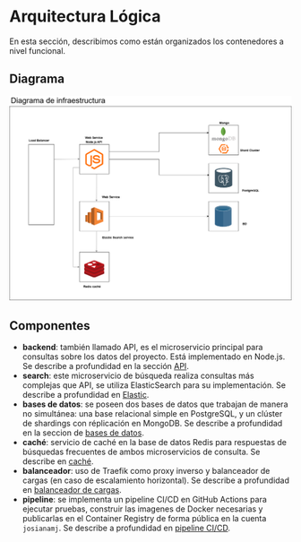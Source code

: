 # Arquitectura Lógica

En esta sección, describimos como están organizados los contenedores a nivel funcional. 

## Diagrama

![Logs de backend](./img/Infraestructura.png)


## Componentes

- __backend__: también llamado API, es el microservicio principal para consultas sobre los datos del proyecto. Está implementado en Node.js. Se describe a profundidad en la sección [API](./API.md).
- __search__: este microservicio de búsqueda realiza consultas más complejas que API, se utiliza ElasticSearch para su implementación. Se describe a profundidad en [Elastic](./elastic.md).
- __bases de datos__: se poseen dos bases de datos que trabajan de manera no simultánea: una base relacional simple en PostgreSQL, y un clúster de shardings con réplicación en MongoDB. Se describe a profundidad en la seccion de [bases de datos](./databases.md).
- __caché__: servicio de caché en la base de datos Redis para respuestas de búsquedas frecuentes de ambos microservicios de consulta. Se describe en [caché](./redisCache.md).
- __balanceador__: uso de Traefik como proxy inverso y balanceador de cargas (en caso de escalamiento horizontal). Se describe a profundidad en [balanceador de cargas](./balanceadorCarga.md).
- __pipeline__: se implementa un pipeline CI/CD en GitHub Actions para ejecutar pruebas, construir las imagenes de Docker necesarias y publicarlas en el Container Registry de forma pública en la cuenta `josianamj`. Se describe a profundidad en [pipeline CI/CD](./pipeline.md).
